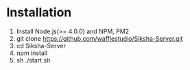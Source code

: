 # Installation
1. Install Node.js(>= 4.0.0) and NPM, PM2
2. git clone https://github.com/wafflestudio/Siksha-Server.git
3. cd Siksha-Server
4. npm install
5. sh ./start.sh
